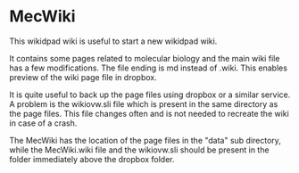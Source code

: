 # MecWiki

This wikidpad wiki is useful to start a new wikidpad wiki.


It contains some pages related to molecular biology and the main wiki file has a few modifications. The file ending
 is md instead of .wiki. This enables preview of the wiki page file in dropbox.


It is quite useful to back up the page files using dropbox or a similar service. A problem is the wikiovw.sli file which is present
in the same directory as the page files. This file changes often and is not needed to recreate the wiki in case of a crash.


The MecWiki has the location of the page files in the "data" sub directory, while the MecWiki.wiki file and the wikiovw.sli should be present
in the folder immediately above the dropbox folder.


